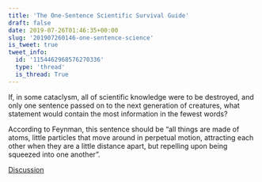 ```yaml
---
title: 'The One-Sentence Scientific Survival Guide'
draft: false
date: 2019-07-26T01:46:35+00:00
slug: '201907260146-one-sentence-science'
is_tweet: true
tweet_info:
  id: '1154462968576270336'
  type: 'thread'
  is_thread: True
---
```




If, in some cataclysm, all of scientific knowledge were to be destroyed, and only one sentence passed on to the next generation of creatures, what statement would contain the most information in the fewest words?

According to Feynman, this sentence  should be “all things are made of atoms, little particles that move around in perpetual motion, attracting each other when they are a little distance apart, but repelling upon being squeezed into one another”.

[Discussion](https://x.com/sytelus/status/1154462968576270336)
